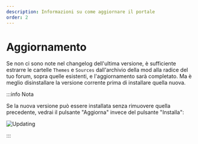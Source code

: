```yaml
---
description: Informazioni su come aggiornare il portale
order: 2
---
```


# Aggiornamento

Se non ci sono note nel changelog dell'ultima versione, è sufficiente estrarre le cartelle `Themes` e `Sources` dall'archivio della mod alla radice del tuo forum, sopra quelle esistenti, e l'aggiornamento sarà completato. Ma è meglio disinstallare la versione corrente prima di installare quella nuova.

:::info Nota

Se la nuova versione può essere installata senza rimuovere quella precedente, vedrai il pulsante "Aggiorna" invece del pulsante "Installa":

![Updating](upgrade.png)

:::
